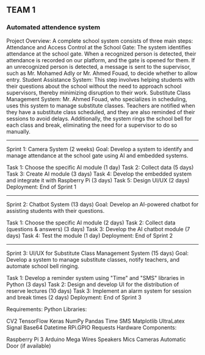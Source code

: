 
## TEAM 1 
### Automated attendence system
Project Overview:
A complete school system consists of three main steps:
Attendance and Access Control at the School Gate:
The system identifies attendance at the school gate. When a recognized person is detected, their attendance is recorded on our platform, and the gate is opened for them.
If an unrecognized person is detected, a message is sent to the supervisor, such as Mr. Mohamed Adly or Mr. Ahmed Fouad, to decide whether to allow entry.
Student Assistance System:
This step involves helping students with their questions about the school without the need to approach school supervisors, thereby minimizing disruption to their work.
Substitute Class Management System:
Mr. Ahmed Fouad, who specializes in scheduling, uses this system to manage substitute classes. Teachers are notified when they have a substitute class scheduled, and they are also reminded of their sessions to avoid delays.
Additionally, the system rings the school bell for each class and break, eliminating the need for a supervisor to do so manually.

----------------------------------------------------------------------------------------------------------------------------------------------
Sprint 1: Camera System (2 weeks)
Goal: Develop a system to identify and manage attendance at the school gate using AI and embedded systems.

Task 1: Choose the specific AI module (1 day)
Task 2: Collect data (5 days)
Task 3: Create AI module (3 days)
Task 4: Develop the embedded system and integrate it with Raspberry Pi (3 days)
Task 5: Design UI/UX (2 days)
Deployment: End of Sprint 1

------------------------------------------------------------------------------------------------------------------------------
Sprint 2: Chatbot System (13 days)
Goal: Develop an AI-powered chatbot for assisting students with their questions.

Task 1: Choose the specific AI module (2 days)
Task 2: Collect data (questions & answers) (3 days)
Task 3: Develop the AI chatbot module (7 days)
Task 4: Test the module (1 day)
Deployment: End of Sprint 2

------------------------------------------------------------------------------------------------------------------------------
Sprint 3: UI/UX for Substitute Class Management System (15 days)
Goal: Develop a system to manage substitute classes, notify teachers, and automate school bell ringing.

Task 1: Develop a reminder system using "Time" and "SMS" libraries in Python (3 days)
Task 2: Design and develop UI for the distribution of reserve lectures (10 days)
Task 3: Implement an alarm system for session and break times (2 days)
Deployment: End of Sprint 3

Requirements:
Python Libraries:

CV2
TensorFlow
Keras
NumPy
Pandas
Time
SMS
Matplotlib
UltraLatex
Signal
Base64
Datetime
RPi.GPIO
Requests
Hardware Components:

Raspberry Pi 3
Arduino Mega
Wires
Speakers
Mics
Cameras
Automatic Door (if available)
